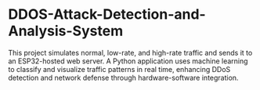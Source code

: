 # DDOS-Attack-Detection-and-Analysis-System
This project simulates normal, low-rate, and high-rate traffic and sends it to an ESP32-hosted web server. A Python application uses machine learning to classify and visualize traffic patterns in real time, enhancing DDoS detection and network defense through hardware-software integration.
